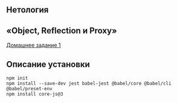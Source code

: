## Нетология

## «Object, Reflection и Proxy»

[Домашнее задание 1](https://github.com/netology-code/ajs-homeworks/tree/ajs8/advanced)

## Описание установки

```shell
npm init
npm install --save-dev jest babel-jest @babel/core @babel/cli @babel/preset-env
npm install core-js@3
```
